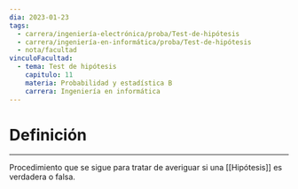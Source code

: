 ```yaml
---
dia: 2023-01-23
tags:
  - carrera/ingeniería-electrónica/proba/Test-de-hipótesis
  - carrera/ingeniería-en-informática/proba/Test-de-hipótesis
  - nota/facultad
vinculoFacultad:
  - tema: Test de hipótesis
    capitulo: 11
    materia: Probabilidad y estadística B
    carrera: Ingeniería en informática
---
```

# Definición
---
Procedimiento que se sigue para tratar de averiguar si una [[Hipótesis]] es verdadera o falsa.